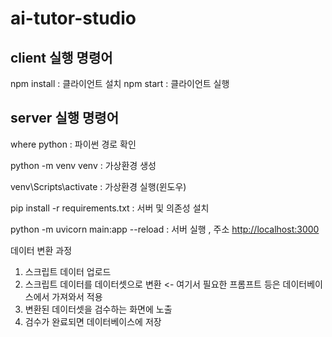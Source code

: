 # ai-tutor-studio

## client 실행 명령어

npm install : 클라이언트 설치
npm start : 클라이언트 실행

## server 실행 명령어

where python : 파이썬 경로 확인

python -m venv venv : 가상환경 생성

venv\Scripts\activate : 가상환경 실행(윈도우)

pip install -r requirements.txt : 서버 및 의존성 설치

python -m uvicorn main:app --reload : 서버 실행 , 주소 <http://localhost:3000>

데이터 변환 과정

1. 스크립트 데이터 업로드
2. 스크립트 데이터를 데이터셋으로 변환 <- 여기서 필요한 프롬프트 등은 데이터베이스에서 가져와서 적용
3. 변환된 데이터셋을 검수하는 화면에 노출
4. 검수가 완료되면 데이터베이스에 저장

